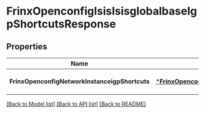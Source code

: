 # FrinxOpenconfigIsisIsisglobalbaseIgpShortcutsResponse

## Properties
Name | Type | Description | Notes
------------ | ------------- | ------------- | -------------
**FrinxOpenconfigNetworkInstanceigpShortcuts** | [***FrinxOpenconfigIsisIsisglobalbaseIgpShortcuts**](frinx.openconfig.isis.isisglobalbase.IgpShortcuts.md) |  | [optional] [default to null]

[[Back to Model list]](../README.md#documentation-for-models) [[Back to API list]](../README.md#documentation-for-api-endpoints) [[Back to README]](../README.md)


